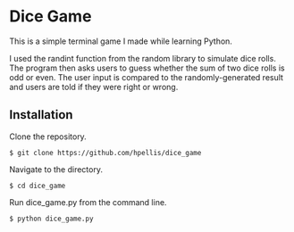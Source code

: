 # Dice Game

This is a simple terminal game I made while learning Python. 

I used the randint function from the random library to simulate dice rolls. The program then asks users to guess whether the sum of two dice rolls is odd or even. The user input is compared to the randomly-generated result and users are told if they were right or wrong. 

## Installation

Clone the repository.

```$ git clone https://github.com/hpellis/dice_game```

Navigate to the directory. 

```$ cd dice_game```

Run dice_game.py from the command line. 

```$ python dice_game.py```

